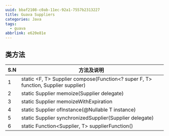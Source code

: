 ```yaml
---
uuid: bbaf2108-c0ab-11ec-92a1-7557b2313227
title: Guava Suppliers
categories: Java
tags:
  - guava
abbrlink: e620e81e
---
```


## 类方法

| S.N  | 方法及说明                                                   |
| ---- | ------------------------------------------------------------ |
| 1    | static <F, T> Supplier<T> compose(Function<? super F, T> function, Supplier<F> supplier) |
| 2    | static <T> Supplier<T> memoize(Supplier<T> delegate)         |
| 3    | static <T> Supplier<T> memoizeWithExpiration                 |
| 4    | static <T> Supplier<T> ofInstance(@Nullable T instance)      |
| 5    | static <T> Supplier<T> synchronizedSupplier(Supplier<T> delegate) |
| 6    | static <T> Function<Supplier<T>, T> supplierFunction()       |
